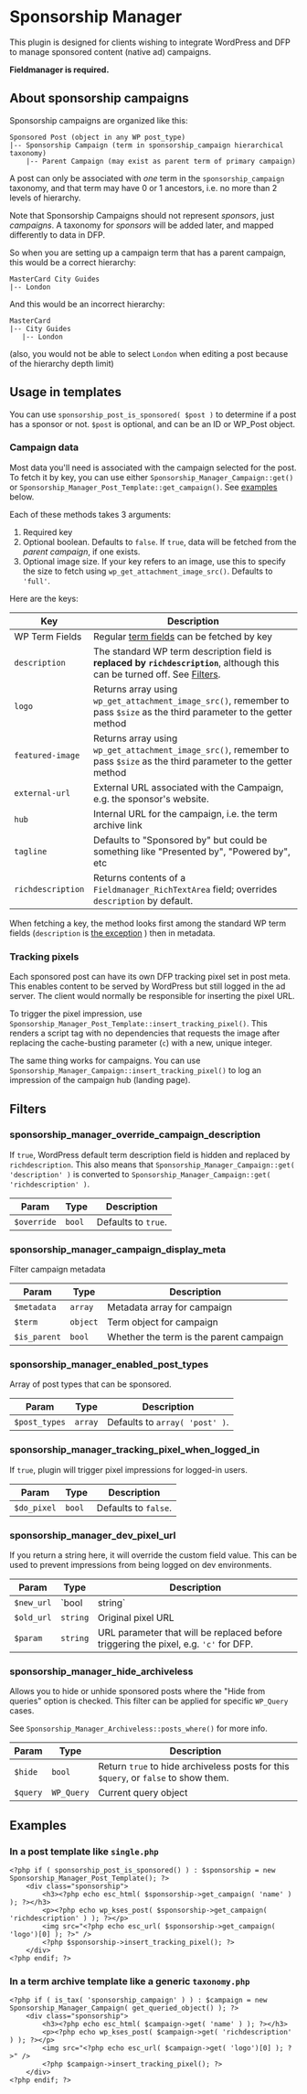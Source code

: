 # Sponsorship Manager

This plugin is designed for clients wishing to integrate WordPress and DFP to manage sponsored content (native ad) campaigns.

**Fieldmanager is required.**

## About sponsorship campaigns

Sponsorship campaigns are organized like this:

```
Sponsored Post (object in any WP post_type)
|-- Sponsorship Campaign (term in sponsorship_campaign hierarchical taxonomy)
    |-- Parent Campaign (may exist as parent term of primary campaign)
```

A post can only be associated with _one_ term in the `sponsorship_campaign` taxonomy, and that term may have 0 or 1 ancestors, i.e. no more than 2 levels of hierarchy.

Note that Sponsorship Campaigns should not represent _sponsors_, just _campaigns_. A taxonomy for _sponsors_ will be added later, and mapped differently to data in DFP.

So when you are setting up a campaign term that has a parent campaign, this would be a correct hierarchy:

```
MasterCard City Guides
|-- London
```

And this would be an incorrect hierarchy:

```
MasterCard
|-- City Guides
   |-- London
```

(also, you would not be able to select `London` when editing a post because of the hierarchy depth limit)

## Usage in templates

You can use `sponsorship_post_is_sponsored( $post )` to determine if a post has a sponsor or not. `$post` is optional, and can be an ID or WP_Post object.

### Campaign data

Most data you'll need is associated with the campaign selected for the post. To fetch it by key, you can use either `Sponsorship_Manager_Campaign::get()` or `Sponsorship_Manager_Post_Template::get_campaign()`. See [examples](#examples) below.

Each of these methods takes 3 arguments:

1. Required key
1. Optional boolean. Defaults to `false`. If `true`, data will be fetched from the _parent campaign_, if one exists.
1. Optional image size. If your key refers to an image, use this to specify the size to fetch using `wp_get_attachment_image_src()`. Defaults to `'full'`.

Here are the keys:

| Key | Description |
|-----|-------------|
| WP Term Fields | Regular [term fields](https://codex.wordpress.org/Function_Reference/get_term_by#Return_Values) can be fetched by key |
| `description` | The standard WP term description field is **replaced by `richdescription`**, although this can be turned off. See [Filters](#filters). |
| `logo` | Returns array using `wp_get_attachment_image_src()`, remember to pass `$size` as the third parameter to the getter method |
| `featured-image` | Returns array using `wp_get_attachment_image_src()`, remember to pass `$size` as the third parameter to the getter method |
| `external-url` | External URL associated with the Campaign, e.g. the sponsor's website. |
| `hub` | Internal URL for the campaign, i.e. the term archive link |
| `tagline` | Defaults to "Sponsored by" but could be something like "Presented by", "Powered by", etc |
| `richdescription` | Returns contents of a `Fieldmanager_RichTextArea` field; overrides `description` by default. |

When fetching a key, the method looks first among the standard WP term fields (`description` is [the exception](#sponsorship_manager_override_campaign_description) ) then in metadata.

### Tracking pixels

Each sponsored post can have its own DFP tracking pixel set in post meta. This enables content to be served by WordPress but still logged in the ad server. The client would normally be responsible for inserting the pixel URL.

To trigger the pixel impression, use `Sponsorship_Manager_Post_Template::insert_tracking_pixel()`. This renders a script tag with no dependencies that requests the image after replacing the cache-busting parameter (`c`) with a new, unique integer.

The same thing works for campaigns. You can use `Sponsorship_Manager_Campaign::insert_tracking_pixel()` to log an impression of the campaign hub (landing page).

## Filters

### sponsorship_manager_override_campaign_description

If `true`, WordPress default term description field is hidden and replaced by `richdescription`. This also means that `Sponsorship_Manager_Campaign::get( 'description' )` is converted to `Sponsorship_Manager_Campaign::get( 'richdescription' )`.

| Param | Type | Description |
|-------|------|-------------|
| `$override` | `bool` | Defaults to `true`. |

### sponsorship_manager_campaign_display_meta

Filter campaign metadata

| Param | Type | Description |
|-------|------|-------------|
| `$metadata` | `array` | Metadata array for campaign |
| `$term` | `object` | Term object for campaign |
| `$is_parent` | `bool` | Whether the term is the parent campaign |

### sponsorship_manager_enabled_post_types

Array of post types that can be sponsored.

| Param | Type | Description |
|-------|------|-------------|
| `$post_types` | `array` | Defaults to `array( 'post' )`. |

### sponsorship_manager_tracking_pixel_when_logged_in

If `true`, plugin will trigger pixel impressions for logged-in users.

| Param | Type | Description |
|-------|------|-------------|
| `$do_pixel` | `bool` | Defaults to `false`. |

### sponsorship_manager_dev_pixel_url

If you return a string here, it will override the custom field value. This can be used to prevent impressions from being logged on dev environments.

| Param | Type | Description |
|-------|------|-------------|
| `$new_url` | `bool|string` | Defaults to `false`. |
| `$old_url` | `string` | Original pixel URL |
| `$param` | `string` | URL parameter that will be replaced before triggering the pixel, e.g. `'c'` for DFP. |

### sponsorship_manager_hide_archiveless

Allows you to hide or unhide sponsored posts where the "Hide from queries" option is checked. This filter can be applied for specific `WP_Query` cases.

See `Sponsorship_Manager_Archiveless::posts_where()` for more info.

| Param | Type | Description |
|-------|------|-------------|
| `$hide` | `bool` | Return `true` to hide archiveless posts for this `$query`, or `false` to show them. |
| `$query` | `WP_Query` | Current query object |


## Examples

### In a post template like `single.php`
```
<?php if ( sponsorship_post_is_sponsored() ) : $sponsorship = new Sponsorship_Manager_Post_Template(); ?>
	<div class="sponsorship">
		<h3><?php echo esc_html( $sponsorship->get_campaign( 'name' ) ); ?></h3>
		<p><?php echo wp_kses_post( $sponsorship->get_campaign( 'richdescription' ) ); ?></p>
		<img src="<?php echo esc_url( $sponsorship->get_campaign( 'logo')[0] ); ?>" />
		<?php $sponsorship->insert_tracking_pixel(); ?>
	</div>
<?php endif; ?>
```

### In a term archive template like a generic `taxonomy.php`
```
<?php if ( is_tax( 'sponsorship_campaign' ) ) : $campaign = new Sponsorship_Manager_Campaign( get_queried_object() ); ?>
	<div class="sponsorship">
		<h3><?php echo esc_html( $campaign->get( 'name' ) ); ?></h3>
		<p><?php echo wp_kses_post( $campaign->get( 'richdescription' ) ); ?></p>
		<img src="<?php echo esc_url( $campaign->get( 'logo')[0] ); ?>" />
		<?php $campaign->insert_tracking_pixel(); ?>
	</div>
<?php endif; ?>
```


